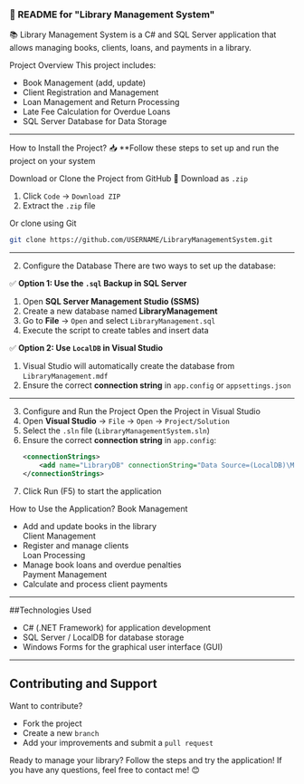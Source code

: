 ### 📌 README for "Library Management System"
📚 Library Management System is a C# and SQL Server application that allows managing books, clients, loans, and payments in a library.



 Project Overview
This project includes:
- Book Management (add, update)  
- Client Registration and Management
- Loan Management and Return Processing  
- Late Fee Calculation for Overdue Loans
- SQL Server Database for Data Storage 

---

How to Install the Project?
📥 **Follow these steps to set up and run the project on your system

 Download or Clone the Project from GitHub
🔹 Download as `.zip`
1. Click `Code` → `Download ZIP`  
2. Extract the `.zip` file  

Or clone using Git
```sh
git clone https://github.com/USERNAME/LibraryManagementSystem.git
```
---

2. Configure the Database
There are two ways to set up the database:

✅ **Option 1: Use the `.sql` Backup in SQL Server**
1. Open **SQL Server Management Studio (SSMS)**
2. Create a new database named **LibraryManagement**
3. Go to **File** → `Open` and select `LibraryManagement.sql`
4. Execute the script to create tables and insert data

✅ **Option 2: Use `LocalDB` in Visual Studio**
1. Visual Studio will automatically create the database from `LibraryManagement.mdf`
2. Ensure the correct **connection string** in `app.config` or `appsettings.json`

---

3. Configure and Run the Project
Open the Project in Visual Studio
1. Open **Visual Studio** → `File` → `Open` → `Project/Solution`
2. Select the `.sln` file (`LibraryManagementSystem.sln`)
3. Ensure the correct **connection string** in `app.config`:
   ```xml
   <connectionStrings>
       <add name="LibraryDB" connectionString="Data Source=(LocalDB)\MSSQLLocalDB;AttachDbFilename=|DataDirectory|\LibraryManagement.mdf;Integrated Security=True" providerName="System.Data.SqlClient"/>
   </connectionStrings>
   ```
4. Click Run (F5) to start the application 

How to Use the Application?
Book Management
- Add and update books in the library  
Client Management 
- Register and manage clients  
Loan Processing  
- Manage book loans and overdue penalties  
Payment Management
- Calculate and process client payments  

---

##Technologies Used
- C# (.NET Framework) for application development  
- SQL Server / LocalDB for database storage  
- Windows Forms for the graphical user interface (GUI)  

---


##  Contributing and Support
Want to contribute? 
- Fork the project  
- Create a new `branch`  
- Add your improvements and submit a `pull request`  



Ready to manage your library? Follow the steps and try the application!
If you have any questions, feel free to contact me! 😊